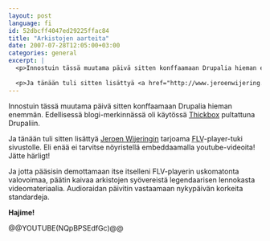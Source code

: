 ```yaml
---
layout: post
language: fi
id: 52dbcff4047ed29225ffac84
title: "Arkistojen aarteita"
date: 2007-07-28T12:05:00+03:00
categories: general
excerpt: |
  <p>Innostuin tässä muutama päivä sitten konffaamaan Drupalia hieman enemmän. Edellisessä blogi-merkinnässä oli käytössä <a href="http://jquery.com/demo/thickbox/">Thickbox</a> pultattuna Drupaliin.</p>
  
  <p>Ja tänään tuli sitten lisättyä <a href="http://www.jeroenwijering.com/">Jeroen Wijeringin</a> tarjoama <acronym title="Flash Video">FLV</acronym>-player-tuki sivustolle. Eli enää ei tarvitse nöyristellä embeddaamalla youtube-videoita! Jätte härligt!</p>
---
```

<p>Innostuin tässä muutama päivä sitten konffaamaan Drupalia hieman enemmän. Edellisessä blogi-merkinnässä oli käytössä <a href="http://jquery.com/demo/thickbox/">Thickbox</a> pultattuna Drupaliin.</p>

<p>Ja tänään tuli sitten lisättyä <a href="http://www.jeroenwijering.com/">Jeroen Wijeringin</a> tarjoama <acronym title="Flash Video">FLV</acronym>-player-tuki sivustolle. Eli enää ei tarvitse nöyristellä embeddaamalla youtube-videoita! Jätte härligt!</p>

<p>Ja jotta pääsisin demottamaan itse itselleni FLV-playerin uskomatonta valovoimaa, päätin kaivaa arkistojen syövereistä legendaarisen lennokasta videomateriaalia. Audioraidan päivitin vastaamaan nykypäivän korkeita standardeja.</p>

<p><strong>Hajime!</strong></p>

@@YOUTUBE(NQpBPSEdfGc)@@